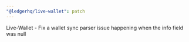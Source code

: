 ```yaml
---
"@ledgerhq/live-wallet": patch
---
```


Live-Wallet - Fix a wallet sync parser issue happening when the info field was null
